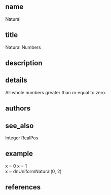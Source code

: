 ## name
Natural
## title
Natural Numbers
## description
## details
All whole numbers greater than or equal to zero.
## authors
## see_also
Integer
RealPos
## example
x = 0
x = 1	
x ~ dnUniformNatural(0, 2)
## references
